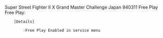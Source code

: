 Super Street Fighter II X Grand Master Challenge Japan 940311 Free Play Free Play:

        [Details]

            -Free Play Enabled in service menu
